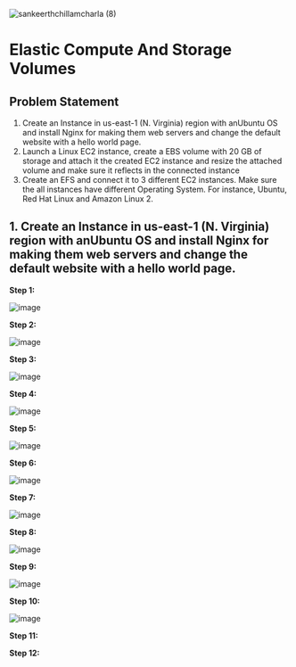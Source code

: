 
![sankeerthchillamcharla (8)](https://user-images.githubusercontent.com/46291282/128216580-4dde6f0b-5dc3-407c-b337-c2a79160b3d7.png)


# Elastic Compute And Storage Volumes

## Problem Statement 

  1. Create an Instance in us-east-1 (N. Virginia) region with anUbuntu OS and install Nginx for making them web servers and change the default website with a hello world page.
  2. Launch a Linux EC2 instance, create a EBS volume with 20 GB of storage and attach it the created EC2 instance and resize the attached volume and make sure it reflects in the connected instance
  3. Create an EFS and connect it to 3 different EC2 instances. Make sure the all instances have different Operating System. For instance, Ubuntu, Red Hat Linux and Amazon Linux 2.


## 1. Create an Instance in us-east-1 (N. Virginia) region with anUbuntu OS and install Nginx for making them web servers and change the default website with a hello world page.

  **Step 1:**
  
  ![image](https://user-images.githubusercontent.com/46291282/128286375-ec7840db-37de-4974-aa13-c6c1e7e0cc3b.png)
  
  
  **Step 2:**
  
  ![image](https://user-images.githubusercontent.com/46291282/128286410-5f9dbb14-7d64-4b14-8a8c-5b4f9adbdc36.png)

  
  **Step 3:**
  
  ![image](https://user-images.githubusercontent.com/46291282/128286450-36aece50-c908-4477-87b5-9584933e3dca.png)

  
  **Step 4:**
  
  ![image](https://user-images.githubusercontent.com/46291282/128286475-3b70a186-8ce3-4780-b8af-094202e5860b.png)

  
  **Step 5:**
  
  ![image](https://user-images.githubusercontent.com/46291282/128286489-b222b6db-7d5d-4c8d-961a-12f0924fc9a2.png)


  **Step 6:**
  
  ![image](https://user-images.githubusercontent.com/46291282/128286510-c02e8324-cacd-4d6e-add3-2abda68fce9a.png)

  
  **Step 7:**
  
  ![image](https://user-images.githubusercontent.com/46291282/128286547-a3ebf1e3-1f49-48b0-bb88-ed10bb893d7d.png)

  
  **Step 8:**
  
 ![image](https://user-images.githubusercontent.com/46291282/128286598-89ca20f5-238f-4ee0-86a6-a016d5453e9c.png)


  **Step 9:**
  
  ![image](https://user-images.githubusercontent.com/46291282/128286621-a8e102b0-68e3-4348-8a1c-96c0e298a05d.png)

  
  **Step 10:**
  
  ![image](https://user-images.githubusercontent.com/46291282/128286654-dacb146e-a065-41a9-8b0c-2a5ee0d962da.png)

  
  **Step 11:**
  
  
  
  
  
  **Step 12:**
  
  

